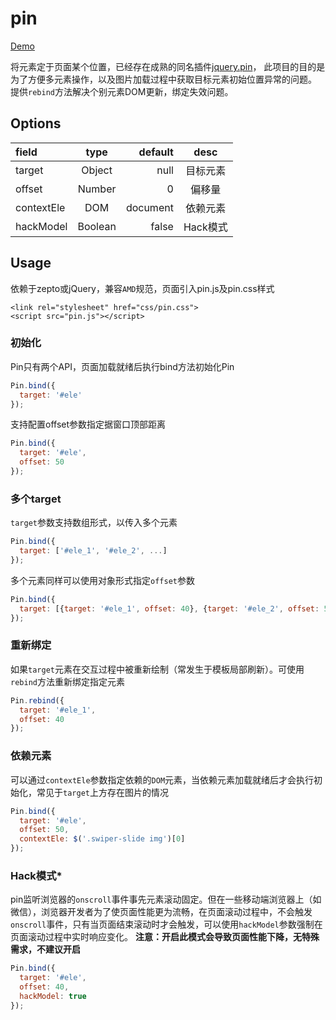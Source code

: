 # pin

[Demo](https://vv314.github.io/pin/demo.html)

将元素定于页面某个位置，已经存在成熟的同名插件[jquery.pin](https://github.com/webpop/jquery.pin)，
此项目的目的是为了方便多元素操作，以及图片加载过程中获取目标元素初始位置异常的问题。
提供`rebind`方法解决个别元素DOM更新，绑定失效问题。


## Options

| field|  type |    default|   desc|
| :-------- |:--------:| --------:| :------: |
| target    |  Object |  null  |  目标元素  |
| offset    |  Number|  0   | 偏移量|
| contextEle    | DOM |  document|  依赖元素|
| hackModel    |  Boolean |  false|  Hack模式|

## Usage
依赖于zepto或jQuery，兼容`AMD`规范，页面引入pin.js及pin.css样式
```
<link rel="stylesheet" href="css/pin.css">
<script src="pin.js"></script>
```
### 初始化
Pin只有两个API，页面加载就绪后执行bind方法初始化Pin
```javascript
Pin.bind({
  target: '#ele'
});
```

支持配置offset参数指定据窗口顶部距离
```javascript
Pin.bind({
  target: '#ele',
  offset: 50
});
```

### 多个target
`target`参数支持数组形式，以传入多个元素
```javascript
Pin.bind({
  target: ['#ele_1', '#ele_2', ...]
});
```

多个元素同样可以使用对象形式指定`offset`参数
```javascript
Pin.bind({
  target: [{target: '#ele_1', offset: 40}, {target: '#ele_2', offset: 50}, ...]
});
```

### 重新绑定
如果`target`元素在交互过程中被重新绘制（常发生于模板局部刷新）。可使用`rebind`方法重新绑定指定元素
```javascript
Pin.rebind({
  target: '#ele_1',
  offset: 40
});
```

### 依赖元素
可以通过`contextEle`参数指定依赖的`DOM`元素，当依赖元素加载就绪后才会执行初始化，常见于`target`上方存在图片的情况
```javascript
Pin.bind({
  target: '#ele',
  offset: 50,
  contextEle: $('.swiper-slide img')[0]
});
```

### Hack模式*
pin监听浏览器的`onscroll`事件事先元素滚动固定。但在一些移动端浏览器上（如微信），浏览器开发者为了使页面性能更为流畅，在页面滚动过程中，不会触发`onscroll`事件，只有当页面结束滚动时才会触发，可以使用`hackModel`参数强制在页面滚动过程中实时响应变化。
**注意：开启此模式会导致页面性能下降，无特殊需求，不建议开启**
```javascript
Pin.bind({
  target: '#ele',
  offset: 40,
  hackModel: true
});
```

